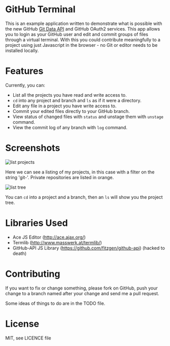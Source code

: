 # GitHub Terminal

This is an example application written to demonstrate what is possible with the new GitHub [Git Data API][api] and GitHub OAuth2 services. This app allows you to login as your GitHub user and edit and commit groups of files through a virtual terminal.  With this you could contribute meaningfully to a project using just Javascript in the browser - no Git or editor needs to be installed locally.

[api]: http://developer.github.com/v3/git/

# Features

Currently, you can:

* List all the projects you have read and write access to.
* `cd` into any project and branch and `ls` as if it were a directory.
* Edit any file in a project you have write access to.
* Commit your edited files directly to your GitHub branch.
* View status of changed files with `status` and unstage them with `unstage` command.
* View the commit log of any branch with `log` command.

# Screenshots

![list projects](https://img.skitch.com/20110615-1i4r8dub96267e7fdswhuqcerx.png)

Here we can see a listing of my projects, in this case with a filter on the string 'git-'. Private repositories are listed in orange.

![list tree](https://img.skitch.com/20110615-rq4ccy7gg49nrm25rp2j1swkdg.png)

You can `cd` into a project and a branch, then an `ls` will show you the project tree.

# Libraries Used

* Ace JS Editor (http://ace.ajax.org/)
* Termlib (http://www.masswerk.at/termlib/)
* GitHub-API JS Library (https://github.com/fitzgen/github-api) (hacked to death)

# Contributing

If you want to fix or change something, please fork on GitHub, push your change to a branch named after your change and send me a pull request.

Some ideas of things to do are in the TODO file.

# License

MIT, see LICENCE file

